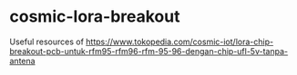 # cosmic-lora-breakout
Useful resources of https://www.tokopedia.com/cosmic-iot/lora-chip-breakout-pcb-untuk-rfm95-rfm96-rfm-95-96-dengan-chip-ufl-5v-tanpa-antena
